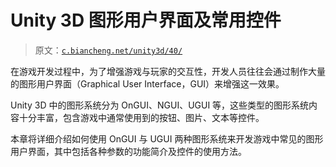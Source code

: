 # Unity 3D 图形用户界面及常用控件

> 原文：[`c.biancheng.net/unity3d/40/`](http://c.biancheng.net/unity3d/40/)

在游戏开发过程中，为了增强游戏与玩家的交互性，开发人员往往会通过制作大量的图形用户界面（Graphical User Interface，GUI）来增强这一效果。

Unity 3D 中的图形系统分为 OnGUI、NGUI、UGUI 等，这些类型的图形系统内容十分丰富，包含游戏中通常使用到的按钮、图片、文本等控件。

本章将详细介绍如何使用 OnGUI 与 UGUI 两种图形系统来开发游戏中常见的图形用户界面，其中包括各种参数的功能简介及控件的使用方法。